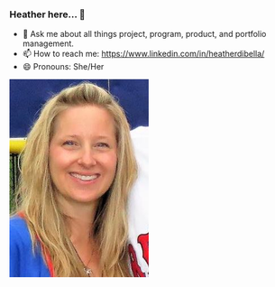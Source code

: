 ### Heather here... 👋

- 💬 Ask me about all things project, program, product, and portfolio management.
- 📫 How to reach me: https://www.linkedin.com/in/heatherdibella/ 
- 😄 Pronouns: She/Her

![ProfilePic](HProfilePicTtoUse.JPG)
